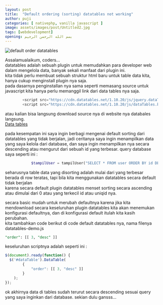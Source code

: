 ```yaml
---
layout: post
title:  "Default ordering (sorting) datatables not working"
author: puji
categories: [ nativephp, vanilla javascript ]
image: assets/images/post/Untitled2.jpg
tags: [webdevelopment]
opening: بسم الله الرحمن الرحيم
---  
```

![default order datatables]({{site.url}}/assets/images/post/Untitled2.jpg)  

Assalamualaikum, coders...  
datatables adalah sebuah plugin untuk memudahkan para developer web dalam mengelola data, banyak sekali manfaat dari plugin ini.  
kita tidak perlu membuat sebuah struktur html baru untuk table data kita, hanya cukup menginstall plugin nya saja.  
pada dasarnya penginstallan nya sama seperti memasang source untuk javascript kita hanya perlu memanggil link dari data tables nya saja.  
```php
        <script src="https://cdn.datatables.net/1.10.20/js/jquery.dataTables.min.js" crossorigin="anonymous"></script>
        <script src="https://cdn.datatables.net/1.10.20/js/dataTables.bootstrap4.min.js" crossorigin="anonymous"></script>
```  

atau kalian bisa langsung download source nya di website nya databales langsung.  
<a href="https://datatables.net/">Data tables</a>  

pada kesempatan ini saya ingin berbagi mengenai default sorting dari datatables yang tidak berjalan, jadi ceritanya saya ingin menampilkan data  
yang saya kelola dari database, dan saya ingin menampilkan nya secara descending atau mengurut dari sebuah id yang terbesar. 
query database saya seperti ini : 
```php
            $tampilUser = tampilUser("SELECT * FROM user ORDER BY id DESC");
```  

seharusnya table data yang disorting adalah mulai dari yang terbesar berada di row teratas, tapi bila kita menggunakan datatables secara default tidak berjalan  
karena secara default plugin datatables menset sorting secara ascending atau dimulai dari 0 atau yang terkecil id atau uniqid nya.  

secara basic mudah untuk merubah defaultnya karena jika kita mendownload secara keseluruhan plugin datatables kita akan menemukan konfigurasi defaultnya, dan di konfigurasi default itulah kita kasih perubahan.  
kita tambahkan code berikut di code default datatables nya, nama filenya datatables-demo.js  

```sql
"order": [[ 3, "desc" ]]
```  
keseluruhan scriptnya adalah seperti ini :  


```javascript
$(document).ready(function() {
  $('#dataTable').DataTable(
  		{
			"order": [[ 3, "desc" ]]  		
		}
  	);
});
```

ok akhirnya data di tables sudah terurut secara descending sesuai query yang saya inginkan dari database. 
sekian dulu gansss...





